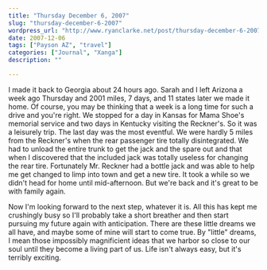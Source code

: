 ```yaml
---
title: "Thursday December 6, 2007"
slug: "thursday-december-6-2007"
wordpress_url: "http://www.ryanclarke.net/post/thursday-december-6-2007/"
date: 2007-12-06
tags: ["Payson AZ", "travel"]
categories: ["Journal", "Xanga"]
description: ""

---
```


I made it back to Georgia about 24 hours ago. Sarah and I left Arizona a week ago Thursday and 2001 miles, 7 days, and 11 states later we made it home. Of course, you may be thinking that a week is a long time for such a drive and you're right. We stopped for a day in Kansas for Mama Shoe's memorial service and two days in Kentucky visiting the Reckner's. So it was a leisurely trip. The last day was the most eventful. We were hardly 5 miles from the Reckner's when the rear passenger tire totally disintegrated. We had to unload the entire trunk to get the jack and the spare out and that when I discovered that the included jack was totally useless for changing the rear tire. Fortunately Mr. Reckner had a bottle jack and was able to help me get changed to limp into town and get a new tire. It took a while so we didn't head for home until mid-afternoon. But we're back and it's great to be with family again.

Now I'm looking forward to the next step, whatever it is. All this has kept me crushingly busy so I'll probably take a short breather and then start pursuing my future again with anticipation. There are these little dreams we all have, and maybe some of mine will start to come true. By "little" dreams, I mean those impossibly magnificient ideas that we harbor so close to our soul until they become a living part of us. Life isn't always easy, but it's terribly exciting.


